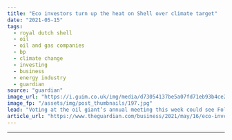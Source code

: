 ```yaml
---
title: "Eco investors turn up the heat on Shell over climate target"
date: "2021-05-15"
tags: 
  - royal dutch shell
  - oil
  - oil and gas companies
  - bp
  - climate change
  - investing
  - business
  - energy industry
  - guardian
source: "guardian"
image_url: "https://i.guim.co.uk/img/media/d73054137be5a07fd71eb93b4ce2a4c6398f743d/0_190_5807_3484/master/5807.jpg?width=460&quality=85&auto=format&fit=max&s=2ca9d368ebe3dff9a65468ad332a0910"
image_fp: "/assets/img/post_thumbnails/197.jpg"
lead: "Voting at the oil giant’s annual meeting this week could see Follow This activists making trouble over emissionsShell is braced for its largest climate rebellion this week as shareholders face the choice between backing the oil giant’s carbon-cutting..."
article_url: "https://www.theguardian.com/business/2021/may/16/eco-investors-turn-up-heat-on-shell-over-climate-target"
---
```


---
